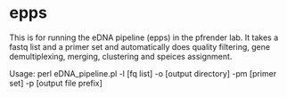 # epps
This is for running the eDNA pipeline (epps) in the pfrender lab. It takes a fastq list and a primer set and automatically does quality filtering, gene demultiplexing, merging, clustering and speices assignment. 

Usage:
perl eDNA_pipeline.pl -l [fq list] -o [output directory] -pm [primer set] -p [output file prefix]
